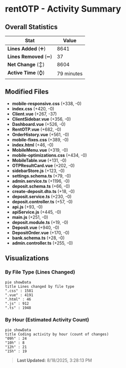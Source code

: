 # rentOTP - Activity Summary 

## Overall Statistics

| Stat                   | Value                                                             |
| ---------------------- | ----------------------------------------------------------------- |
| **Lines Added** (➕)   | 8641                                          |
| **Lines Removed** (➖) | 37                                        |
| **Net Change** (↕)    | 8604                |
| **Active Time** (⌚)   | 79 minutes |


## Modified Files
- **mobile-responsive.css** (+338, -0)
- **index.css** (+420, -0)
- **Client.vue** (+267, -37)
- **ClientSidebar.vue** (+356, -0)
- **Dashboard.vue** (+526, -0)
- **RentOTP.vue** (+682, -0)
- **OrderHistory.vue** (+561, -0)
- **mobile-fixes.css** (+389, -0)
- **index.html** (+46, -0)
- **MobileMenu.vue** (+319, -0)
- **mobile-optimizations.css** (+434, -0)
- **MobileTable.vue** (+131, -0)
- **OTPResultCard.vue** (+202, -0)
- **sidebarStore.js** (+123, -0)
- **settings.schema.ts** (+79, -0)
- **admin.service.ts** (+1196, -0)
- **deposit.schema.ts** (+66, -0)
- **create-deposit.dto.ts** (+18, -0)
- **deposit.service.ts** (+230, -0)
- **deposit.controller.ts** (+57, -0)
- **api.js** (+93, -0)
- **apiService.js** (+445, -0)
- **main.js** (+251, -0)
- **deposit.module.ts** (+19, -0)
- **Deposit.vue** (+940, -0)
- **DepositOrder.vue** (+170, -0)
- **bank.schema.ts** (+28, -0)
- **admin.controller.ts** (+255, -0)

## Visualizations

### By File Type (Lines Changed)

```mermaid
pie showData
title Lines changed by file type
".css" : 1581
".vue" : 4191
".html" : 46
".js" : 912
".ts" : 1948
```

### By Hour (Estimated Activity Count)

```mermaid
pie showData
title Coding activity by hour (count of changes)
"09h" : 24
"10h" : 8
"12h" : 21
"15h" : 19
```


> **Last Updated:** 8/18/2025, 3:28:13 PM
